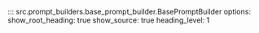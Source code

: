 ::: src.prompt_builders.base_prompt_builder.BasePromptBuilder
    options:
        show_root_heading: true
        show_source: true
        heading_level: 1